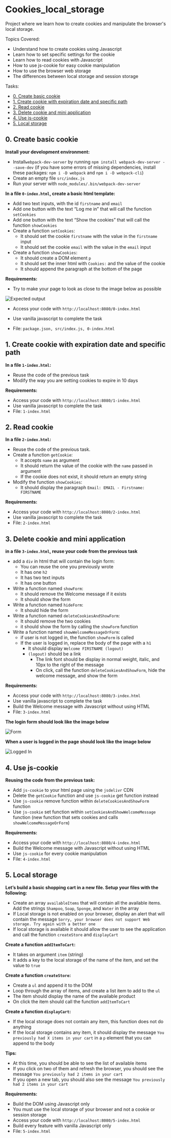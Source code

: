 # Cookies_local_storage
Project where we learn how to create cookies and manipulate the browser's local storage.

Topics Covered:
- Understand how to create cookies using Javascript
- Learn how to set specific settings for the cookie
- Learn how to read cookies with Javascript
- How to use js-cookie for easy cookie manipulation
- How to use the browser web storage
- The differences between local storage and session storage

Tasks:
- [0. Create basic cookie](#0-create-basic-cookie)
- [1. Create cookie with expiration date and specific path](#1-create-cookie-with-expiration-date-and-specific-path)
- [2. Read cookie](#2-read-cookie)
- [3. Delete cookie and mini application](#3-delete-cookie-and-mini-application)
- [4. Use js-cookie](#4-use-js-cookie)
- [5. Local storage](#5-local-storage)

## 0. Create basic cookie
**Install your development environment:**

- Install`webpack-dev-server` by running `npm install webpack-dev-server --save-dev` (if you have some errors of missing dependencies, install these packages: `npm i -D webpack` and `npm i -D webpack-cli`)
- Create an empty file `src/index.js`
- Run your server with `node_modules/.bin/webpack-dev-server`

**In a file `0-index.html`, create a basic html template:**

- Add two text inputs, with the id `firstname` and `email`
- Add one button with the text “Log me in” that will call the function `setCookies`
- Add one button with the text “Show the cookies” that will call the function `showCookies`
- Create a function `setCookies`:
    - It should set the cookie `firstname` with the value in the `firstname` input
    - It should set the cookie `email` with the value in the `email` input
- Create a function `showCookies`:
    - It should create a DOM element `p`
    - It should set the inner html with `Cookies:` and the value of the cookie
    - It should append the paragraph at the bottom of the page

**Requirements:**

- Try to make your page to look as close to the image below as possible

![Expected output](previews/0.png "Expected output")

- Access your code with `http://localhost:8080/0-index.html`
- Use vanilla javascript to complete the task

- File: `package.json, src/index.js, 0-index.html`

## 1. Create cookie with expiration date and specific path
**In a file `1-index.html`:**
- Reuse the code of the previous task
- Modify the way you are setting cookies to expire in 10 days

**Requirements:**
- Access your code with `http://localhost:8080/1-index.html`
- Use vanilla javascript to complete the task
- File: `1-index.html`

## 2. Read cookie
**In a file `2-index.html`:**
- Reuse the code of the previous task.
- Create a function `getCookie`:
    - It accepts `name` as argument
    - It should return the value of the cookie with the `name` passed in argument
    - If the cookie does not exist, it should return an empty string
- Modify the function `showCookies`:
    - It should display the paragraph `Email: EMAIL - Firstname: FIRSTNAME`

**Requirements:**
- Access your code with `http://localhost:8080/2-index.html`
- Use vanilla javascript to complete the task
- File: `2-index.html`

## 3. Delete cookie and mini application
**in a file `3-index.html`, reuse your code from the previous task**
- add a `div` in html that will contain the login form:
    - You can reuse the one you previously wrote
    - It has one `h2`
    - It has two text inputs
    - It has one button
- Write a function named `showForm`:
    - It should remove the Welcome message if it exists
    - It should show the form
- Write a function named `hideForm`:
    - It should hide the form
- Write a function named `deleteCookiesAndShowForm`:
    - It should remove the two cookies
    - it should show the form by calling the `showForm` function
- Write a function named `showWelcomeMessageOrForm`:
    - if user is not logged in, the function `showForm` is called
    - If the user is logged in, replace the body of the page with a `h1`
        - It should display `Welcome FIRSTNAME (logout)`
        - `(logout)` should be a link
            - The link font should be display in normal weight, italic, and 10px to the right of the message
            - On click, call the function `deleteCookiesAndShowForm`, hide the welcome message, and show the form

**Requirements:**
- Access your code with `http://localhost:8080/3-index.html`
- Use vanilla javascript to complete the task
- Build the Welcome message with Javascript without using HTML
- File: `3-index.html`

**The login form should look like the image below**

![Form](previews/3-form.png "Form")

**When a user is logged in the page should look like the image below**

![Logged In](previews/3-logged.png "Logged In")

## 4. Use js-cookie
**Reusing the code from the previous task:**
- Add `js-cookie` to your html page using the `jsdelivr` CDN
- Delete the `getCookie` function and use `js-cookie` get function instead
- Use `js-cookie` remove function within `deleteCookiesAndShowForm` function
- Use `js-cookie` set function within `setCookiesAndShowWelcomeMessage` function (new function that sets cookies and calls `showWelcomeMessageOrForm`)

**Requirements:**
- Access your code with `http://localhost:8080/4-index.html`
- Build the Welcome message with Javascript without using HTML
- Use `js-cookie` for every cookie manipulation
- File: `4-index.html`

## 5. Local storage
**Let’s build a basic shopping cart in a new file. Setup your files with the following:**
- Create an array `availableItems` that will contain all the available items. Add the strings `Shampoo`, `Soap`, `Sponge`, and `Water` in the array
- If Local storage is not enabled on your browser, display an alert that will contain the message `Sorry, your browser does not support Web storage. Try again with a better one`
- If local storage is available it should allow the user to see the application and call the function `createStore` and `displayCart`

**Create a function `addItemToCart`:**
- It takes on argument `item` (string)
- It adds a key to the local storage of the name of the item, and set the value to `true`

**Create a function `createStore`:**
- Create a `ul` and append it to the DOM
- Loop through the array of items, and create a list item to add to the `ul`
- The item should display the name of the available product
- On click the item should call the function `addItemToCart`

**Create a function `displayCart`:**
- If the local storage does not contain any item, this function does not do anything
- If the local storage contains any item, it should display the message `You previously had X items in your cart` in a `p` element that you can append to the body

**Tips:**
- At this time, you should be able to see the list of available items
- If you click on two of them and refresh the browser, you should see the message `You previously had 2 items in your cart`
- If you open a new tab, you should also see the message `You previously had 2 items in your cart`

**Requirements:**
- Build the DOM using Javascript only
- You must use the local storage of your browser and not a cookie or session storage
- Access your code with `http://localhost:8080/5-index.html`
- Build every feature with vanilla Javascript only
- File: `5-index.html`